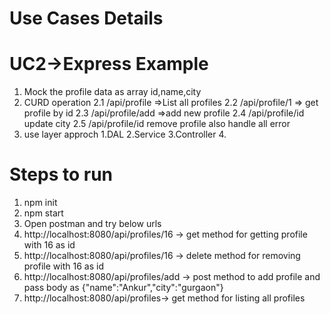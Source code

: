 # Use Cases Details

# UC2->Express Example

1. Mock the profile data as array id,name,city
2. CURD operation
    2.1 /api/profile =>List all profiles
    2.2 /api/profile/1 => get profile by id
    2.3 /api/profile/add =>add new profile
    2.4 /api/profile/id update city
    2.5 /api/profile/id remove profile
    also handle all error
3. use layer approch
    1.DAL
    2.Service
    3.Controller
    4.

# Steps to run

1. npm init
2. npm start
3. Open postman and try below urls
4. http://localhost:8080/api/profiles/16 -> get method for getting profile with 16 as id
5. http://localhost:8080/api/profiles/16 -> delete method for removing profile with 16 as id
6. http://localhost:8080/api/profiles/add -> post method to add profile  and pass body as {"name":"Ankur","city":"gurgaon"}
7. http://localhost:8080/api/profiles-> get method for listing all profiles
